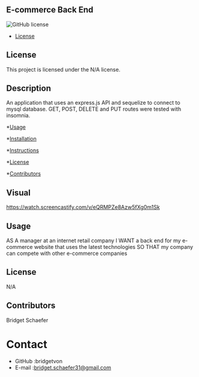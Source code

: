 ## E-commerce Back End 

![GitHub license](https://img.shields.io/badge/license-N/A-blue.svg)

* [License](#license)

## License
This project is licensed under the N/A license.
## Description 
An application that uses an express.js API and sequelize to connect to mysql database. GET, POST, DELETE and PUT routes were tested with insomnia.

      
*[Usage](#usage)

*[Installation](#installation)

*[Instructions](#instructions)

*[License](#license)

*[Contributors](#contributors)

## Visual
https://watch.screencastify.com/v/eQRMPZe8Azw5fXg0m1Sk

## Usage 
AS A manager at an internet retail company
I WANT a back end for my e-commerce website that uses the latest technologies
SO THAT my company can compete with other e-commerce companies

## License
N/A
## Contributors 
Bridget Schaefer

# Contact
* GitHub :bridgetvon
* E-mail :bridget.schaefer31@gmail.com